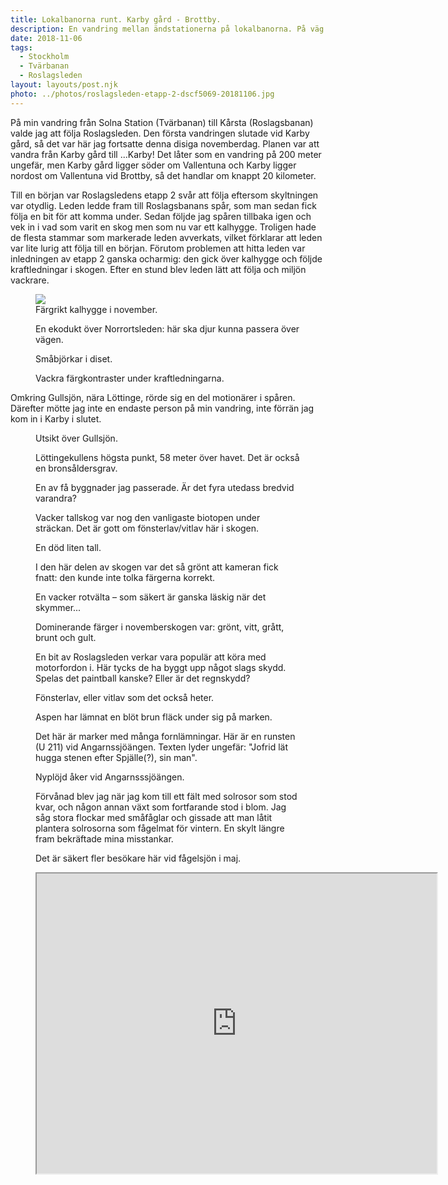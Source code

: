 ```yaml
---
title: Lokalbanorna runt. Karby gård - Brottby.
description: En vandring mellan ändstationerna på lokalbanorna. På väg mellan Solna Station och Kårsta.
date: 2018-11-06
tags:
  - Stockholm
  - Tvärbanan
  - Roslagsleden
layout: layouts/post.njk
photo: ../photos/roslagsleden-etapp-2-dscf5069-20181106.jpg
---
```


På min vandring från Solna Station (Tvärbanan) till Kårsta (Roslagsbanan) valde jag att följa Roslagsleden. Den första vandringen slutade vid Karby gård, så det var här jag fortsatte denna disiga novemberdag. Planen var att vandra från Karby gård till ...Karby! Det låter som en vandring på 200 meter ungefär, men Karby gård ligger söder om Vallentuna och Karby ligger nordost om Vallentuna vid Brottby, så det handlar om knappt 20 kilometer.

Till en början var Roslagsledens etapp 2 svår att följa eftersom skyltningen var otydlig. Leden ledde fram till Roslagsbanans spår, som man sedan fick följa en bit för att komma under. Sedan följde jag spåren tillbaka igen och vek in i vad som varit en skog men som nu var ett kalhygge. Troligen hade de flesta stammar som markerade leden avverkats, vilket förklarar att leden var lite lurig att följa till en början. Förutom problemen att hitta leden var inledningen av etapp 2 ganska ocharmig: den gick över kalhygge och följde kraftledningar i skogen. Efter en stund blev leden lätt att följa och miljön vackrare.

<figure class="wp-block-image alignfull"><img src="../photos/roslagsleden-etapp-2-dscf5059-20181106.png"/><figcaption>Färgrikt kalhygge i november.</figcaption></figure>

<!-- wp:image {"id":687,"align":"full"} -->

<figure class="wp-block-image alignfull"><a href="../photos/roslagsleden-etapp-2-dscf5060-20181106.jpg"><img src="../photos/roslagsleden-etapp-2-dscf5060-20181106.jpg" alt="" class="wp-image-687"/></a><figcaption>En ekodukt över Norrortsleden: här ska djur kunna passera över vägen.</figcaption></figure>


<!-- wp:image {"id":686,"align":"full"} -->

<figure class="wp-block-image alignfull"><a href="../photos/roslagsleden-etapp-2-dscf5062-20181106.jpg"><img src="../photos/roslagsleden-etapp-2-dscf5062-20181106.jpg" alt="" class="wp-image-686"/></a><figcaption>Småbjörkar i diset.</figcaption></figure>


<!-- wp:image {"id":685,"align":"center"} -->
<div class="wp-block-image"><figure class="aligncenter"><a href="../photos/roslagsleden-etapp-2-dscf5067-20181106.jpg"><img src="../photos/roslagsleden-etapp-2-dscf5067-20181106.jpg" alt="" class="wp-image-685"/></a><figcaption>Vackra färgkontraster under kraftledningarna.</figcaption></figure></div>


Omkring Gullsjön, nära Löttinge, rörde sig en del motionärer i spåren. Därefter mötte jag inte en endaste person på min vandring, inte förrän jag kom in i Karby i slutet.

<!-- wp:image {"id":684,"align":"full"} -->
<figure class="wp-block-image alignfull"><a href="../photos/roslagsleden-etapp-2-dscf5069-20181106.jpg"><img src="../photos/roslagsleden-etapp-2-dscf5069-20181106.jpg" alt="" class="wp-image-684"/></a><figcaption>Utsikt över Gullsjön.</figcaption></figure>


<!-- wp:image {"id":683,"align":"none"} -->
<figure class="wp-block-image alignnone"><a href="../photos/roslagsleden-etapp-2-dscf5079-20181106.jpg"><img src="../photos/roslagsleden-etapp-2-dscf5079-20181106.jpg" alt="" class="wp-image-683"/></a><figcaption>Löttingekullens högsta punkt, 58 meter över havet. Det är också en bronsåldersgrav.</figcaption></figure>


<!-- wp:image {"id":682,"align":"none"} -->
<figure class="wp-block-image alignnone"><a href="../photos/roslagsleden-etapp-2-dscf5083-20181106.jpg"><img src="../photos/roslagsleden-etapp-2-dscf5083-20181106.jpg" alt="" class="wp-image-682"/></a><figcaption>En av få byggnader jag passerade. Är det fyra utedass bredvid varandra?</figcaption></figure>


<!-- wp:image {"id":681,"align":"full"} -->
<figure class="wp-block-image alignfull"><a href="../photos/roslagsleden-etapp-2-dscf5097-20181106.jpg"><img src="../photos/roslagsleden-etapp-2-dscf5097-20181106.jpg" alt="" class="wp-image-681"/></a><figcaption>Vacker tallskog var nog den vanligaste biotopen under sträckan. Det är gott om fönsterlav/vitlav här i skogen.</figcaption></figure>


<!-- wp:image {"id":680,"align":"full"} -->
<figure class="wp-block-image alignfull"><a href="../photos/roslagsleden-etapp-2-dscf5099-20181106.jpg"><img src="../photos/roslagsleden-etapp-2-dscf5099-20181106.jpg" alt="" class="wp-image-680"/></a><figcaption>En död liten tall.</figcaption></figure>


<!-- wp:image {"id":679,"align":"full"} -->
<figure class="wp-block-image alignfull"><a href="../photos/roslagsleden-etapp-2-dscf5107-20181106.jpg"><img src="../photos/roslagsleden-etapp-2-dscf5107-20181106.jpg" alt="" class="wp-image-679"/></a><figcaption>I den här delen av skogen var det så grönt att kameran fick fnatt: den kunde inte tolka färgerna korrekt.</figcaption></figure>


<!-- wp:image {"id":678,"align":"full"} -->
<figure class="wp-block-image alignfull"><a href="../photos/roslagsleden-etapp-2-dscf5117-20181106.jpg"><img src="../photos/roslagsleden-etapp-2-dscf5117-20181106.jpg" alt="" class="wp-image-678"/></a><figcaption>En vacker rotvälta – som säkert är ganska läskig när det skymmer...</figcaption></figure>


<!-- wp:image {"id":677,"align":"full"} -->
<figure class="wp-block-image alignfull"><a href="../photos/roslagsleden-etapp-2-dscf5124-20181106.jpg"><img src="../photos/roslagsleden-etapp-2-dscf5124-20181106.jpg" alt="" class="wp-image-677"/></a><figcaption>Dominerande färger i novemberskogen var: grönt, vitt, grått, brunt och gult.</figcaption></figure>


<!-- wp:image {"id":676,"align":"none"} -->
<figure class="wp-block-image alignnone"><a href="../photos/roslagsleden-etapp-2-dscf5127-20181106.jpg"><img src="../photos/roslagsleden-etapp-2-dscf5127-20181106.jpg" alt="" class="wp-image-676"/></a><figcaption>En bit av Roslagsleden verkar vara populär att köra med motorfordon i. Här tycks de ha byggt upp något slags skydd. Spelas det paintball kanske? Eller är det regnskydd?</figcaption></figure>


<!-- wp:image {"id":675,"align":"none"} -->
<figure class="wp-block-image alignnone"><a href="../photos/roslagsleden-etapp-2-dscf5132-20181106.jpg"><img src="../photos/roslagsleden-etapp-2-dscf5132-20181106.jpg" alt="" class="wp-image-675"/></a><figcaption>Fönsterlav, eller vitlav som det också heter.</figcaption></figure>


<!-- wp:image {"id":673,"align":"none"} -->
<figure class="wp-block-image alignnone"><a href="../photos/roslagsleden-etapp-2-dscf5137-20181106.jpg"><img src="../photos/roslagsleden-etapp-2-dscf5137-20181106.jpg" alt="" class="wp-image-673"/></a><figcaption>Aspen har lämnat en blöt brun fläck under sig på marken.</figcaption></figure>


<!-- wp:image {"id":672,"align":"none"} -->
<figure class="wp-block-image alignnone"><a href="../photos/roslagsleden-etapp-2-dscf5147-20181106.jpg"><img src="../photos/roslagsleden-etapp-2-dscf5147-20181106.jpg" alt="" class="wp-image-672"/></a><figcaption>Det här är marker med många fornlämningar. Här är en runsten (U 211) vid Angarnssjöängen. Texten lyder ungefär: "Jofrid lät hugga stenen efter Spjälle(?), sin man".</figcaption></figure>


<!-- wp:image {"id":671,"align":"full"} -->
<figure class="wp-block-image alignfull"><a href="../photos/roslagsleden-etapp-2-dscf5150-20181106.jpg"><img src="../photos/roslagsleden-etapp-2-dscf5150-20181106.jpg" alt="" class="wp-image-671"/></a><figcaption>Nyplöjd åker vid Angarnsssjöängen.</figcaption></figure>


<!-- wp:image {"id":670,"align":"none"} -->
<figure class="wp-block-image alignnone"><a href="../photos/roslagsleden-etapp-2-dscf5152-20181106.jpg"><img src="../photos/roslagsleden-etapp-2-dscf5152-20181106.jpg" alt="" class="wp-image-670"/></a><figcaption>Förvånad blev jag när jag kom till ett fält med solrosor som stod kvar, och någon annan växt som fortfarande stod i blom. Jag såg stora flockar med småfåglar och gissade att man låtit plantera solrosorna som fågelmat för vintern. En skylt längre fram bekräftade mina misstankar.</figcaption></figure>


<!-- wp:image {"id":669,"align":"full"} -->
<figure class="wp-block-image alignfull"><a href="../photos/roslagsleden-etapp-2-dscf5158-20181106.jpg"><img src="../photos/roslagsleden-etapp-2-dscf5158-20181106.jpg" alt="" class="wp-image-669"/></a><figcaption>Det är säkert fler besökare här vid fågelsjön i maj.</figcaption></figure>


<figure><iframe src="https://www.google.com/maps/d/embed?mid=1JMLgZL2ePoT5AoORTdbIYXEaQaC5MUp9" width="640" height="480"></iframe></figure>
